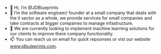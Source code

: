 - 👋 Hi, I’m @JDBlueprints
- 👀 I’m the software engineer/ founder at a small company that deals with the it sector as a whole, we provide services for small companies and take contracts at bigger compaines to manage infastructure.
- 🌱 We are currently looking to implement machine learning solutions for our clients to improve there company functionality.
- 📫 You can reach us on email for quick repsonses or vist our website www.jdbuleprints.com.

<!---
JDBlueprints/JDBlueprints is a ✨ special ✨ repository because its `README.md` (this file) appears on your GitHub profile.
You can click the Preview link to take a look at your changes.
--->
